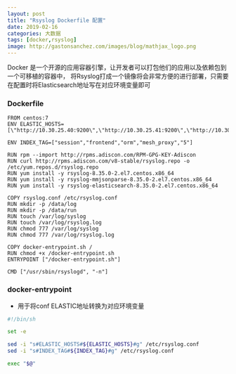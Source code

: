 ```yaml
---
layout: post
title: "Rsyslog Dockerfile 配置"
date: 2019-02-16
categories: 大数据
tags: [docker,rsyslog]
image: http://gastonsanchez.com/images/blog/mathjax_logo.png
---
```


Docker 是一个开源的应用容器引擎，让开发者可以打包他们的应用以及依赖包到一个可移植的容器中，
将Rsyslog打成一个镜像将会非常方便的进行部署，只需要在配置时将Elasticsearch地址写在对应环境变量即可
<!-- more -->

### Dockerfile  

```shell
FROM centos:7
ENV ELASTIC_HOSTS=[\"http://10.30.25.40:9200\",\"http://10.30.25.41:9200\",\"http://10.30.25.42:9200\"]

ENV INDEX_TAG=["session","frontend","orm","mesh_proxy","5"]

RUN rpm --import http://rpms.adiscon.com/RPM-GPG-KEY-Adiscon
RUN curl http://rpms.adiscon.com/v8-stable/rsyslog.repo -o /etc/yum.repos.d/rsyslog.repo
RUN yum install -y rsyslog-8.35.0-2.el7.centos.x86_64
RUN yum install -y rsyslog-mmjsonparse-8.35.0-2.el7.centos.x86_64
RUN yum install -y rsyslog-elasticsearch-8.35.0-2.el7.centos.x86_64

COPY rsyslog.conf /etc/rsyslog.conf
RUN mkdir -p /data/log
RUN mkdir -p /data/run
RUN touch /var/log/syslog
RUN touch /var/log/rsyslog.log
RUN chmod 777 /var/log/syslog
RUN chmod 777 /var/log/rsyslog.log

COPY docker-entrypoint.sh /
RUN chmod +x /docker-entrypoint.sh
ENTRYPOINT ["/docker-entrypoint.sh"]

CMD ["/usr/sbin/rsyslogd", "-n"]

```

### docker-entrypoint 
- 用于将conf ELASTIC地址转换为对应环境变量
```bash 
#!/bin/sh

set -e

sed -i "s#ELASTIC_HOSTS#${ELASTIC_HOSTS}#g" /etc/rsyslog.conf
sed -i "s#INDEX_TAG#${INDEX_TAG}#g" /etc/rsyslog.conf

exec "$@"

```
